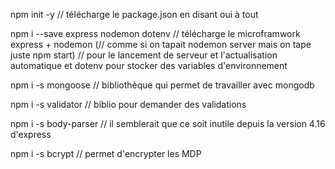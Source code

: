 npm init -y // télécharge le package.json en disant oui à tout

npm i --save express nodemon dotenv // télécharge le microframwork express + nodemon (// comme si on tapait nodemon server mais on tape juste npm start)
// pour le lancement de serveur et l'actualisation automatique et dotenv pour stocker des variables d'environnement

npm i -s mongoose // bibliothèque qui permet de travailler avec mongodb

npm i -s validator // biblio pour demander des validations

npm i -s body-parser // il semblerait que ce soit inutile depuis la version 4.16 d'express

npm i -s bcrypt // permet d'encrypter les MDP
